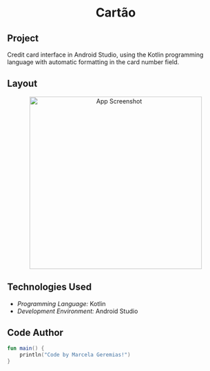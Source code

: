 <h1 align="center">Cartão</h1>

## Project

Credit card interface in Android Studio, using the Kotlin programming language with automatic formatting in the card number field.
## Layout
<div align="center">
  <img src="imagens/App_Cartao1.png.png" alt="App Screenshot" width="400"/>
</div>

## Technologies Used
- *Programming Language:* Kotlin
- *Development Environment:* Android Studio

## Code Author
```kotlin
fun main() {
    println("Code by Marcela Geremias!")
}